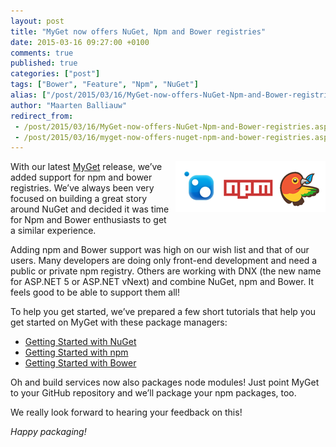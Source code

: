 ```yaml
---
layout: post
title: "MyGet now offers NuGet, Npm and Bower registries"
date: 2015-03-16 09:27:00 +0100
comments: true
published: true
categories: ["post"]
tags: ["Bower", "Feature", "Npm", "NuGet"]
alias: ["/post/2015/03/16/MyGet-now-offers-NuGet-Npm-and-Bower-registries.aspx", "/post/2015/03/16/myget-now-offers-nuget-npm-and-bower-registries.aspx"]
author: "Maarten Balliauw"
redirect_from:
 - /post/2015/03/16/MyGet-now-offers-NuGet-Npm-and-Bower-registries.aspx.html
 - /post/2015/03/16/myget-now-offers-nuget-npm-and-bower-registries.aspx.html
---
```


<p><a href="/images/pms.png"><img width="240" height="81" title="pms" align="right" style="margin: 0px 0px 5px 5px; border: 0px currentColor; border-image: none; padding-top: 0px; padding-right: 0px; padding-left: 0px; float: right; display: inline; background-image: none;" alt="pms" src="/images/pms_thumb.png" border="0"></a>With our latest <a href="http://www.myget.org">MyGet</a> release, we’ve added support for npm and bower registries. We’ve always been very focused on building a great story around NuGet and decided it was time for Npm and Bower enthusiasts to get a similar experience.</p> <p>Adding npm and Bower support was high on our wish list and that of our users. Many developers are doing only front-end development and need a public or private npm registry. Others are working with DNX (the new name for ASP.NET 5 or ASP.NET vNext) and combine NuGet, npm and Bower. It feels good to be able to support them all!</p> <p>To help you get started, we’ve prepared a few short tutorials that help you get started on MyGet with these package managers:</p> <ul> <li><a href="http://docs.myget.org/docs/walkthrough/getting-started-with-nuget">Getting Started with NuGet</a></li> <li><a href="http://docs.myget.org/docs/walkthrough/getting-started-with-npm">Getting Started with npm</a></li> <li><a href="http://docs.myget.org/docs/walkthrough/getting-started-with-bower">Getting Started with Bower</a></li></ul> <p>Oh and build services now also packages node modules! Just point MyGet to your GitHub repository and we’ll package your npm packages, too.</p> <p>We really look forward to hearing&nbsp;your feedback on this!</p> <p><em>Happy packaging!</em></p>



